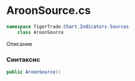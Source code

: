 
# AroonSource.cs
```csharp
namespace TigerTrade.Chart.Indicators.Sources  
    class AroonSource
```

Описание

### Синтаксис
```csharp
public AroonSource()
```
